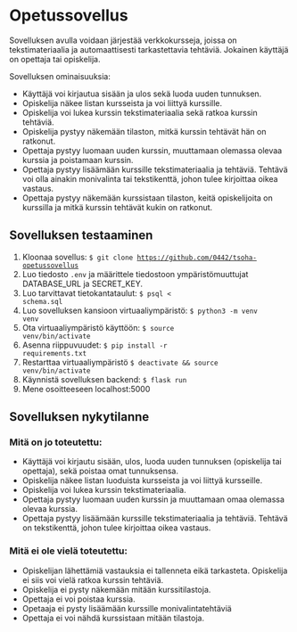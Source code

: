 # Opetussovellus

Sovelluksen avulla voidaan järjestää verkkokursseja, joissa on tekstimateriaalia ja automaattisesti tarkastettavia tehtäviä. Jokainen käyttäjä on opettaja tai opiskelija.

Sovelluksen ominaisuuksia:

* Käyttäjä voi kirjautua sisään ja ulos sekä luoda uuden tunnuksen.
* Opiskelija näkee listan kursseista ja voi liittyä kurssille.
* Opiskelija voi lukea kurssin tekstimateriaalia sekä ratkoa kurssin tehtäviä.
* Opiskelija pystyy näkemään tilaston, mitkä kurssin tehtävät hän on ratkonut.
* Opettaja pystyy luomaan uuden kurssin, muuttamaan olemassa olevaa kurssia ja poistamaan kurssin.
* Opettaja pystyy lisäämään kurssille tekstimateriaalia ja tehtäviä. Tehtävä voi olla ainakin monivalinta tai tekstikenttä, johon tulee kirjoittaa oikea vastaus.
* Opettaja pystyy näkemään kurssistaan tilaston, keitä opiskelijoita on kurssilla ja mitkä kurssin tehtävät kukin on ratkonut.

## Sovelluksen testaaminen
1. Kloonaa sovellus: <code>$ git clone https://github.com/0442/tsoha-opetussovellus</code>
2. Luo tiedosto <code>.env</code> ja määrittele tiedostoon ympäristömuuttujat DATABASE_URL ja SECRET_KEY.
3. Luo tarvittavat tietokantataulut: <code>$ psql < schema.sql</code>
4. Luo sovelluksen kansioon virtuaaliympäristö: <code>$ python3 -m venv venv</code>
5. Ota virtuaaliympäristö käyttöön: <code>$ source venv/bin/activate</code>
6. Asenna riippuvuudet: <code>$ pip install -r requirements.txt</code>
7. Restarttaa virtuaaliympäristö <code>$ deactivate && source venv/bin/activate</code>
8. Käynnistä sovelluksen backend: <code>$ flask run</code>
9. Mene osoitteeseen <a>localhost:5000</a>

## Sovelluksen nykytilanne
### Mitä on jo toteutettu:
- Käyttäjä voi kirjautu sisään, ulos, luoda uuden tunnuksen (opiskelija tai opettaja), sekä poistaa omat tunnuksensa.
- Opiskelija näkee listan luoduista kursseista ja voi liittyä kursseille.
- Opiskelija voi lukea kurssin tekstimateriaalia.
- Opettaja pystyy luomaan uuden kurssin ja muuttamaan omaa olemassa olevaa kurssia.
- Opettaja pystyy lisäämään kurssille tekstimateriaalia ja tehtäviä. Tehtävä on tekstikenttä, johon tulee kirjoittaa oikea vastaus.

### Mitä ei ole vielä toteutettu:
- Opiskelijan lähettämiä vastauksia ei tallenneta eikä tarkasteta. Opiskelija ei siis voi vielä ratkoa kurssin tehtäviä.
- Opiskelija ei pysty näkemään mitään kurssitilastoja.
- Opettaja ei voi poistaa kurssia.
- Opetaaja ei pysty lisäämään kurssille monivalintatehtäviä
- Opettaja ei voi nähdä kurssistaan mitään tilastoja.
